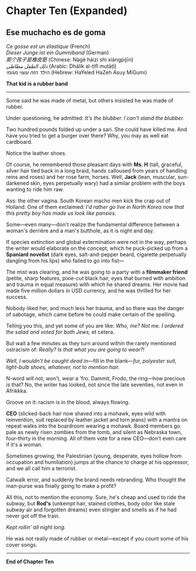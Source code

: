 # Chapter Ten (Expanded)

## Ese muchacho es de goma

*Ce gosse est un élastique* (French)  
*Dieser Junge ist ein Gummiband* (German)  
*那个孩子是橡皮筋* (Chinese: Nàgè háizi shì xiàngpíjīn)  
*ذلك الطفل مطاطي* (Arabic: Dhālik al-ṭifl muṭāṭī)  
*הילד הזה עשוי מגומי* (Hebrew: HaYeled HaZeh Asuy MiGumi)

**That kid is a rubber band**

---

Some said he was made of metal, but others insisted he was made of rubber.

Under questioning, he admitted: *It's the blubber. I can't stand the blubber.*

Two hundred pounds folded up under a sari. She could have killed me. And have you tried to get a burger over there? Why, you may as well eat cardboard.

Notice the leather shoes.

Of course, he remembered those pleasant days with **Ms. H** (tall, graceful, silver hair tied back in a long braid, hands calloused from years of handling reins and roses) and her rose farm, horses. Well, **Jack** (lean, muscular, sun-darkened skin, eyes perpetually wary) had a similar problem with the boys wanting to ride him raw.

Ass: the other vagina. South Korean macho men kick the crap out of Holland. One of them exclaimed: *I'd rather go live in North Korea now that this pretty boy has made us look like pansies.*

Some—even many—don't realize the fundamental difference between a woman's derrière and a man's butthole, as it is night and day.

If species extinction and global extermination were not in the way, perhaps the writer would elaborate on the concept, which he puck-picked up from a **Spaniard novelist** (dark eyes, salt-and-pepper beard, cigarette perpetually dangling from his lips) who failed to go into fist—

The mist was clearing, and he was going to a party with a **filmmaker friend** (petite, sharp features, pixie-cut black hair, eyes that burned with ambition and trauma in equal measure) with which he shared dreams. Her movie had made five million dollars in USD currency, and he was thrilled for her success.

Nobody liked her, and much less her trauma, and so there was the danger of sabotage, which came before he could make certain of the spelling.

Telling you this, and yet some of you are like: *Who, me? Not me. I ordered the salad and voted for both Jews,* et cetera.

But wait a few minutes as they turn around within the rarely mentioned ostracism of: *Really? Is that what you are going to wear?!*

*Well, I wouldn't be caught dead in*—fill in the blank—*fur, polyester suit, light-bulb shoes, whatever, not to mention hair.*

N-word will not, won't, wear a 'fro. Dammit, Frodo, the ring—how precious is that? No, the writer has looked, not since the late seventies, not even in Afrikkka.

Groove on it: racism is in the blood, always flowing.

**CEO** (slicked-back hair now shaved into a mohawk, eyes wild with reinvention, suit replaced by leather jacket and torn jeans) with a mantra on repeat walks into the boardroom wearing a mohawk. Board members go pale as newly risen zombies from the tomb, and silent as Nebraska town, four-thirty in the morning. All of them vote for a new CEO—don't even care if it's a woman.

Sometimes growing, the Palestinian (young, desperate, eyes hollow from occupation and humiliation) jumps at the chance to charge at his oppressor, and we all call him a terrorist.

Catwalk error, and suddenly the brand needs rebranding. Who thought the man-purse was finally going to make a profit?

All this, not to mention the economy. Sure, he's cheap and used to ride the subway, but **Rod's** (unkempt hair, stained clothes, body odor like stale subway air and forgotten dreams) even stingier and smells as if he had never got off the train.

*Kept rollin' all night long.*

He was not really made of rubber or metal—except if you count some of his cover songs.

---

**End of Chapter Ten**